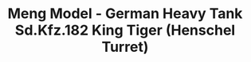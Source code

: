 ---
layout: product
title: "Meng Model - German Heavy Tank Sd.Kfz.182 King Tiger (Henschel Turret)"
price: "5000" 
desc: "N/A"
img_path: "/assets/img/MM-TS-031.webp"
brand: "N/A"
available: false
special_offer: false
new: false
soon: false
cat: "010000"
subcat: "011000"
subsubcat: "0N/A"
sifra: "MM-TS-031"
popular: false
spec: false
---